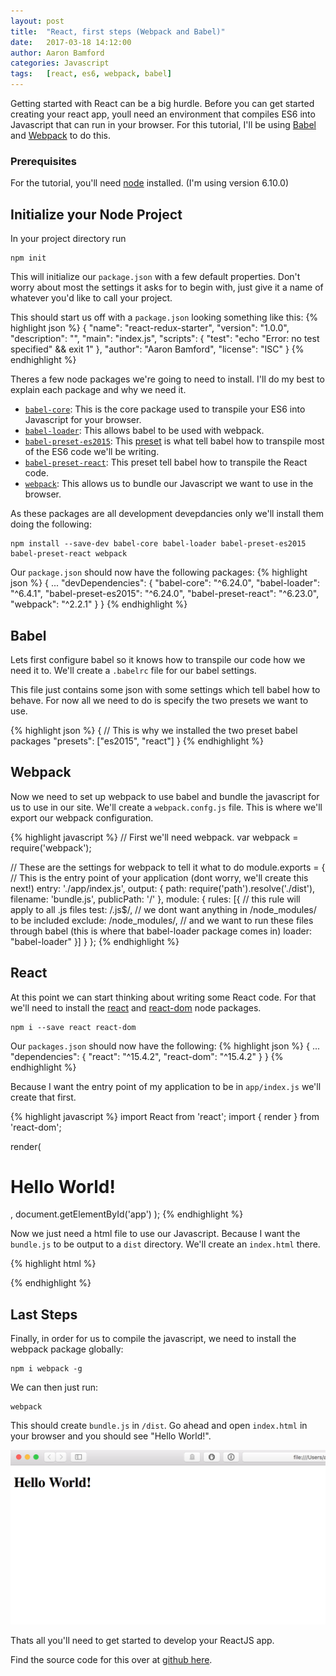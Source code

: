 ```yaml
---
layout: post
title:  "React, first steps (Webpack and Babel)"
date:   2017-03-18 14:12:00
author: Aaron Bamford
categories: Javascript
tags:	[react, es6, webpack, babel]
---
```


Getting started with React can be a big hurdle. Before you can get started creating your react app, youll need an environment that compiles ES6 into Javascript that can run in your browser. For this tutorial, I'll be using [Babel](http://babeljs.io) and [Webpack](https://webpack.js.org) to do this.

### Prerequisites
For the tutorial, you'll need [node](https://nodejs.org/en/) installed. (I'm using version 6.10.0)

## Initialize your Node Project
In your project directory run

```
npm init
```

This will initialize our  `package.json` with a few default properties. Don't worry about most the settings it asks for to begin with, just give it a name of whatever you'd like to call your project.

This should start us off with a `package.json` looking something like this:
{% highlight json %}
{
  "name": "react-redux-starter",
  "version": "1.0.0",
  "description": "",
  "main": "index.js",
  "scripts": {
    "test": "echo \"Error: no test specified\" && exit 1"
  },
  "author": "Aaron Bamford",
  "license": "ISC"
}
{% endhighlight %}

Theres a few node packages we're going to need to install. I'll do my best to explain each package and why we need it.

- [`babel-core`](https://www.npmjs.com/package/babel-core): This is the core package used to transpile your ES6 into Javascript for your browser.
- [`babel-loader`](https://www.npmjs.com/package/babel-loader): This allows babel to be used with webpack.
- [`babel-preset-es2015`](https://www.npmjs.com/package/babel-preset-es2015): This [preset](https://babeljs.io/docs/plugins/#presets) is what tell babel how to transpile most of the ES6 code we'll be writing.
- [`babel-preset-react`](https://www.npmjs.com/package/babel-preset-react): This preset tell babel how to transpile the React code.
- [`webpack`](https://www.npmjs.com/package/webpack): This allows us to bundle our Javascript we want to use in the browser.

As these packages are all development devepdancies only we'll install them doing the following:

```
npm install --save-dev babel-core babel-loader babel-preset-es2015 babel-preset-react webpack
```

Our `package.json` should now have the following packages:
{% highlight json %}
{
  ...
  "devDependencies": {
    "babel-core": "^6.24.0",
    "babel-loader": "^6.4.1",
    "babel-preset-es2015": "^6.24.0",
    "babel-preset-react": "^6.23.0",
    "webpack": "^2.2.1"
  }
}
{% endhighlight %}

## Babel
Lets first configure babel so it knows how to transpile our code how we need it to. We'll create a `.babelrc` file for our babel settings.

This file just contains some json with some settings which tell babel how to behave. For now all we need to do is specify the two presets we want to use.

{% highlight json %}
{
  // This is why we installed the two preset babel packages
  "presets": ["es2015", "react"]
}
{% endhighlight %}

## Webpack
Now we need to set up webpack to use babel and bundle the javascript for us to use in our site. We'll create a `webpack.confg.js` file. This is where we'll export our webpack configuration.

{% highlight javascript %}
// First we'll need webpack.
var webpack = require('webpack');

// These are the settings for webpack to tell it what to do
module.exports = {
  // This is the entry point of your application (dont worry, we'll create this next!)
  entry: './app/index.js',
  output: {
    path: require('path').resolve('./dist'),
    filename: 'bundle.js',
    publicPath: '/'
  },
  module: {
    rules: [{
      // this rule will apply to all .js files
      test: /\.js$/,
      // we dont want anything in /node_modules/ to be included
      exclude: /node_modules/,
      // and we want to run these files through babel (this is where that babel-loader package comes in)
      loader: "babel-loader"
    }]
  }
};
{% endhighlight %}

## React
At this point we can start thinking about writing some React code. For that we'll need to install the [react](https://www.npmjs.com/package/react) and [react-dom](https://www.npmjs.com/package/react-dom) node packages.

```
npm i --save react react-dom
```
Our `packages.json` should now have the following:
{% highlight json %}
{
  ...
  "dependencies": {
    "react": "^15.4.2",
    "react-dom": "^15.4.2"
  }
}
{% endhighlight %}

Because I want the entry point of my application to be in `app/index.js` we'll create that first.

{% highlight javascript %}
import React from 'react';
import { render } from 'react-dom';

render(
  <h1>Hello World!</h1>,
  document.getElementById('app')
);
{% endhighlight %}

Now we just need a html file to use our Javascript. Because I want the `bundle.js` to be output to a `dist` directory. We'll create an `index.html` there.

{% highlight html %}
<!DOCTYPE html>
<html lang="en">
<head>
  <meta charset="UTF-8">
  <title>React Redux Starter</title>
</head>
<body>
  <!-- This is where our react components will be rendered -->
  <div id="app"></div>
  <!-- We'll need reference our bundled javascript -->
  <script src="./bundle.js"></script>
</body>
</html>
{% endhighlight %}

## Last Steps
Finally, in order for us to compile the javascript, we need to install the webpack package globally:
```
npm i webpack -g
```

We can then just run:
```
webpack
```
This should create `bundle.js` in `/dist`. Go ahead and open `index.html` in your browser and you should see "Hello World!".

<img src="/assets/2017-03-18-getting-started-with-react/hello-world.png" title="Hello World!">

Thats all you'll need to get started to develop your ReactJS app.


Find the source code for this over at [github here](https://github.com/airzy91/react-redux-starter/tree/first-steps).
